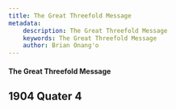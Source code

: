 ```yaml
---
title: The Great Threefold Message
metadata:
    description: The Great Threefold Message
    keywords: The Great Threefold Message
    author: Brian Onang'o
---
```


#### The Great Threefold Message

## 1904 Quater 4
